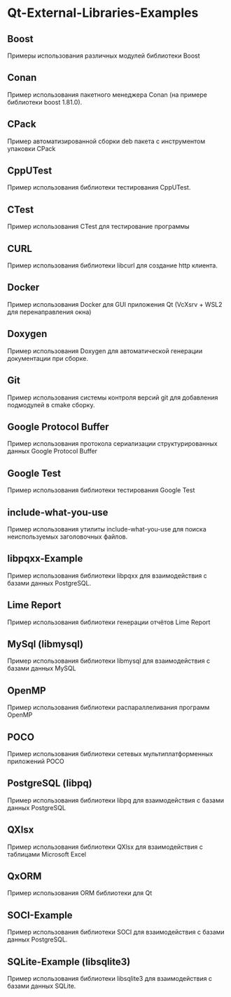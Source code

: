 # Qt-External-Libraries-Examples

## Boost

Примеры использования различных модулей библиотеки Boost

## Conan

Пример использования пакетного менеджера Conan (на примере библиотеки boost 1.81.0).

## CPack

Пример автоматизированной сборки deb пакета с инструментом упаковки CPack

## CppUTest

Пример использования библиотеки тестирования CppUTest.

## CTest

Пример использования CTest для тестирование программы

## CURL

Пример использования библиотеки libcurl для создание http клиента.

## Docker

Пример использования Docker для GUI приложения Qt (VcXsrv + WSL2 для перенаправления окна)

## Doxygen

Пример использования Doxygen для автоматической генерации документации при сборке.

## Git

Пример использования системы контроля версий git для добавления подмодулей в cmake сборку.

## Google Protocol Buffer

Пример использования протокола сериализации структурированных данных Google Protocol Buffer

## Google Test

Пример использования библиотеки тестирования Google Test

## include-what-you-use

Пример использования утилиты include-what-you-use для поиска неиспользуемых заголовочных файлов.

## libpqxx-Example

Пример использования библиотеки libpqxx для взаимодействия с базами данных PostgreSQL.

## Lime Report

Пример использования библиотеки генерации отчётов Lime Report

## MySql (libmysql)

Пример использования библиотеки libmysql для взаимодействия с базами данных MySQL

## OpenMP

Пример использования библиотеки распараллеливания программ OpenMP

## POCO

Пример использования библиотеки сетевых мультиплатформенных приложений POCO

## PostgreSQL (libpq)

Пример использования библиотеки libpq для взаимодействия с базами данных PostgreSQL

## QXlsx

Пример использования библиотеки QXlsx для взаимодействия с таблицами Microsoft Excel

## QxORM

Пример использования ORM библиотеки для Qt

## SOCI-Example

Пример использования библиотеки SOCI для взаимодействия с базами данных PostgreSQL.

## SQLite-Example (libsqlite3)

Пример использования библиотеки libsqlite3 для взаимодействия с базами данных SQLite.
